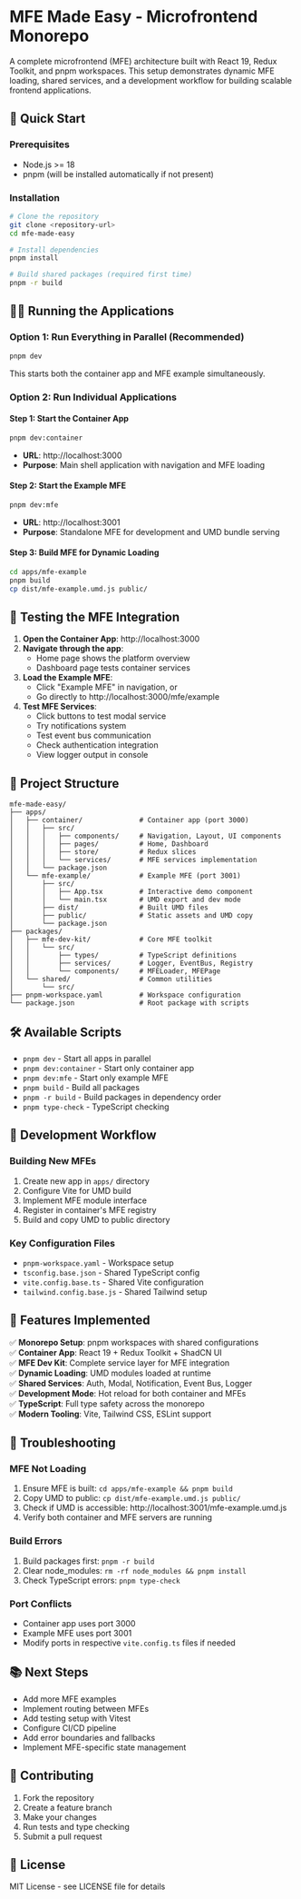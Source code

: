 # MFE Made Easy - Microfrontend Monorepo

A complete microfrontend (MFE) architecture built with React 19, Redux Toolkit, and pnpm workspaces. This setup demonstrates dynamic MFE loading, shared services, and a development workflow for building scalable frontend applications.

## 🚀 Quick Start

### Prerequisites
- Node.js >= 18
- pnpm (will be installed automatically if not present)

### Installation

```bash
# Clone the repository
git clone <repository-url>
cd mfe-made-easy

# Install dependencies
pnpm install

# Build shared packages (required first time)
pnpm -r build
```

## 🏃‍♂️ Running the Applications

### Option 1: Run Everything in Parallel (Recommended)
```bash
pnpm dev
```
This starts both the container app and MFE example simultaneously.

### Option 2: Run Individual Applications

#### Step 1: Start the Container App
```bash
pnpm dev:container
```
- **URL**: http://localhost:3000
- **Purpose**: Main shell application with navigation and MFE loading

#### Step 2: Start the Example MFE
```bash
pnpm dev:mfe
```
- **URL**: http://localhost:3001
- **Purpose**: Standalone MFE for development and UMD bundle serving

#### Step 3: Build MFE for Dynamic Loading
```bash
cd apps/mfe-example
pnpm build
cp dist/mfe-example.umd.js public/
```

## 🧪 Testing the MFE Integration

1. **Open the Container App**: http://localhost:3000
2. **Navigate through the app**:
   - Home page shows the platform overview
   - Dashboard page tests container services
3. **Load the Example MFE**:
   - Click "Example MFE" in navigation, or
   - Go directly to http://localhost:3000/mfe/example
4. **Test MFE Services**:
   - Click buttons to test modal service
   - Try notifications system
   - Test event bus communication
   - Check authentication integration
   - View logger output in console

## 📁 Project Structure

```
mfe-made-easy/
├── apps/
│   ├── container/              # Container app (port 3000)
│   │   ├── src/
│   │   │   ├── components/     # Navigation, Layout, UI components
│   │   │   ├── pages/          # Home, Dashboard
│   │   │   ├── store/          # Redux slices
│   │   │   └── services/       # MFE services implementation
│   │   └── package.json
│   └── mfe-example/            # Example MFE (port 3001)
│       ├── src/
│       │   ├── App.tsx         # Interactive demo component
│       │   └── main.tsx        # UMD export and dev mode
│       ├── dist/               # Built UMD files
│       ├── public/             # Static assets and UMD copy
│       └── package.json
├── packages/
│   ├── mfe-dev-kit/            # Core MFE toolkit
│   │   └── src/
│   │       ├── types/          # TypeScript definitions
│   │       ├── services/       # Logger, EventBus, Registry
│   │       └── components/     # MFELoader, MFEPage
│   └── shared/                 # Common utilities
│       └── src/
├── pnpm-workspace.yaml         # Workspace configuration
└── package.json                # Root package with scripts
```

## 🛠️ Available Scripts

- `pnpm dev` - Start all apps in parallel
- `pnpm dev:container` - Start only container app
- `pnpm dev:mfe` - Start only example MFE
- `pnpm build` - Build all packages
- `pnpm -r build` - Build packages in dependency order
- `pnpm type-check` - TypeScript checking

## 🔧 Development Workflow

### Building New MFEs
1. Create new app in `apps/` directory
2. Configure Vite for UMD build
3. Implement MFE module interface
4. Register in container's MFE registry
5. Build and copy UMD to public directory

### Key Configuration Files
- `pnpm-workspace.yaml` - Workspace setup
- `tsconfig.base.json` - Shared TypeScript config
- `vite.config.base.ts` - Shared Vite configuration
- `tailwind.config.base.js` - Shared Tailwind setup

## 🎯 Features Implemented

✅ **Monorepo Setup**: pnpm workspaces with shared configurations  
✅ **Container App**: React 19 + Redux Toolkit + ShadCN UI  
✅ **MFE Dev Kit**: Complete service layer for MFE integration  
✅ **Dynamic Loading**: UMD modules loaded at runtime  
✅ **Shared Services**: Auth, Modal, Notification, Event Bus, Logger  
✅ **Development Mode**: Hot reload for both container and MFEs  
✅ **TypeScript**: Full type safety across the monorepo  
✅ **Modern Tooling**: Vite, Tailwind CSS, ESLint support  

## 🐛 Troubleshooting

### MFE Not Loading
1. Ensure MFE is built: `cd apps/mfe-example && pnpm build`
2. Copy UMD to public: `cp dist/mfe-example.umd.js public/`
3. Check if UMD is accessible: http://localhost:3001/mfe-example.umd.js
4. Verify both container and MFE servers are running

### Build Errors
1. Build packages first: `pnpm -r build`
2. Clear node_modules: `rm -rf node_modules && pnpm install`
3. Check TypeScript errors: `pnpm type-check`

### Port Conflicts
- Container app uses port 3000
- Example MFE uses port 3001
- Modify ports in respective `vite.config.ts` files if needed

## 📚 Next Steps

- Add more MFE examples
- Implement routing between MFEs
- Add testing setup with Vitest
- Configure CI/CD pipeline
- Add error boundaries and fallbacks
- Implement MFE-specific state management

## 🤝 Contributing

1. Fork the repository
2. Create a feature branch
3. Make your changes
4. Run tests and type checking
5. Submit a pull request

## 📄 License

MIT License - see LICENSE file for details